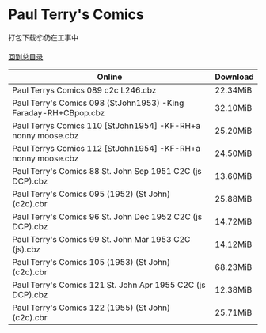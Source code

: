 # Paul Terry's Comics

打包下载📦仍在工事中

[回到总目录](/Catalogs.md)







Online | Download
--- | ---
Paul Terrys Comics 089 c2c L246.cbz | 22.34MiB
Paul Terry's Comics 098 (StJohn1953) -King Faraday-RH+CBpop.cbz | 32.10MiB
Paul Terrys Comics 110 [StJohn1954] -KF-RH+a nonny moose.cbz | 25.20MiB
Paul Terrys Comics 112 [StJohn1954] -KF-RH+a nonny moose.cbz | 24.50MiB
Paul Terry's Comics 88 St. John Sep 1951 C2C (js DCP).cbz | 13.60MiB
Paul Terry's Comics 095 (1952) (St John) (c2c).cbr | 25.88MiB
Paul Terry's Comics 96 St. John Dec 1952 C2C (js DCP).cbz | 14.72MiB
Paul Terry's Comics 99 St. John Mar 1953 C2C (js).cbz | 14.12MiB
Paul Terry's Comics 105 (1953) (St John) (c2c).cbr | 68.23MiB
Paul Terry's Comics 121 St. John Apr 1955 C2C (js DCP).cbz | 12.38MiB
Paul Terry's Comics 122 (1955) (St John) (c2c).cbr | 25.71MiB